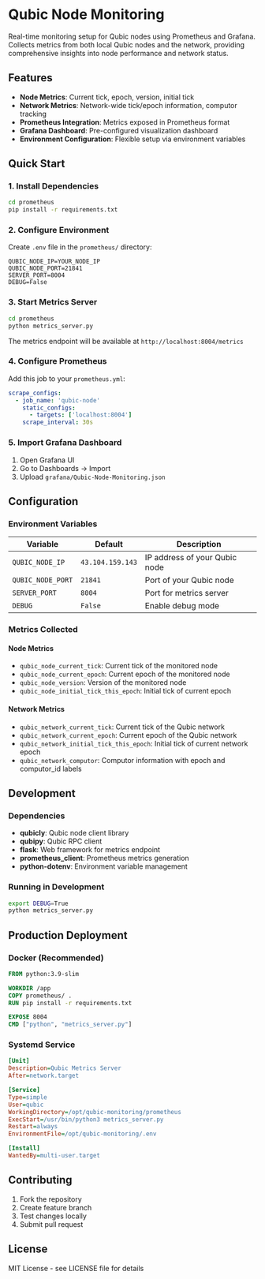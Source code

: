 # Qubic Node Monitoring

Real-time monitoring setup for Qubic nodes using Prometheus and Grafana. Collects metrics from both local Qubic nodes and the network, providing comprehensive insights into node performance and network status.

## Features

- **Node Metrics**: Current tick, epoch, version, initial tick
- **Network Metrics**: Network-wide tick/epoch information, computor tracking
- **Prometheus Integration**: Metrics exposed in Prometheus format
- **Grafana Dashboard**: Pre-configured visualization dashboard
- **Environment Configuration**: Flexible setup via environment variables

## Quick Start

### 1. Install Dependencies

```bash
cd prometheus
pip install -r requirements.txt
```

### 2. Configure Environment

Create `.env` file in the `prometheus/` directory:

```env
QUBIC_NODE_IP=YOUR_NODE_IP
QUBIC_NODE_PORT=21841
SERVER_PORT=8004
DEBUG=False
```

### 3. Start Metrics Server

```bash
cd prometheus
python metrics_server.py
```

The metrics endpoint will be available at `http://localhost:8004/metrics`

### 4. Configure Prometheus

Add this job to your `prometheus.yml`:

```yaml
scrape_configs:
  - job_name: 'qubic-node'
    static_configs:
      - targets: ['localhost:8004']
    scrape_interval: 30s
```

### 5. Import Grafana Dashboard

1. Open Grafana UI
2. Go to Dashboards → Import
3. Upload `grafana/Qubic-Node-Monitoring.json`

## Configuration

### Environment Variables

| Variable | Default | Description |
|----------|---------|-------------|
| `QUBIC_NODE_IP` | `43.104.159.143` | IP address of your Qubic node |
| `QUBIC_NODE_PORT` | `21841` | Port of your Qubic node |
| `SERVER_PORT` | `8004` | Port for metrics server |
| `DEBUG` | `False` | Enable debug mode |

### Metrics Collected

#### Node Metrics
- `qubic_node_current_tick`: Current tick of the monitored node
- `qubic_node_current_epoch`: Current epoch of the monitored node
- `qubic_node_version`: Version of the monitored node
- `qubic_node_initial_tick_this_epoch`: Initial tick of current epoch

#### Network Metrics
- `qubic_network_current_tick`: Current tick of the Qubic network
- `qubic_network_current_epoch`: Current epoch of the Qubic network
- `qubic_network_initial_tick_this_epoch`: Initial tick of current network epoch
- `qubic_network_computor`: Computor information with epoch and computor_id labels

## Development

### Dependencies

- **qubicly**: Qubic node client library
- **qubipy**: Qubic RPC client
- **flask**: Web framework for metrics endpoint
- **prometheus_client**: Prometheus metrics generation
- **python-dotenv**: Environment variable management

### Running in Development

```bash
export DEBUG=True
python metrics_server.py
```

## Production Deployment

### Docker (Recommended)

```dockerfile
FROM python:3.9-slim

WORKDIR /app
COPY prometheus/ .
RUN pip install -r requirements.txt

EXPOSE 8004
CMD ["python", "metrics_server.py"]
```

### Systemd Service

```ini
[Unit]
Description=Qubic Metrics Server
After=network.target

[Service]
Type=simple
User=qubic
WorkingDirectory=/opt/qubic-monitoring/prometheus
ExecStart=/usr/bin/python3 metrics_server.py
Restart=always
EnvironmentFile=/opt/qubic-monitoring/.env

[Install]
WantedBy=multi-user.target
```

## Contributing

1. Fork the repository
2. Create feature branch
3. Test changes locally
4. Submit pull request

## License

MIT License - see LICENSE file for details
